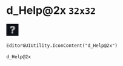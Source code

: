 # d_Help@2x `32x32`
<img src="/img/d_Help.png" width=32 height=32>

``` CSharp
EditorGUIUtility.IconContent("d_Help@2x")
```
```
d_Help@2x
```
